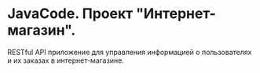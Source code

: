 # JavaCode. Проект "Интернет-магазин".

RESTful API приложение для управления информацией о пользователях и их заказах в интернет-магазине. 